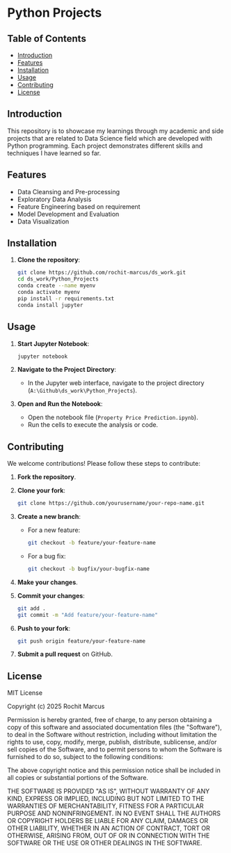 # Python Projects

## Table of Contents
- [Introduction](#introduction)
- [Features](#features)
- [Installation](#installation)
- [Usage](#usage)
- [Contributing](#contributing)
- [License](#license)

## Introduction
This repository is to showcase my learnings through my academic and side projects that are related to Data Science field which are developed with Python programming. Each project demonstrates different skills and techniques I have learned so far.

## Features
- Data Cleansing and Pre-processing
- Exploratory Data Analysis
- Feature Engineering based on requirement
- Model Development and Evaluation
- Data Visualization

## Installation
1. **Clone the repository**:
    ```sh
    git clone https://github.com/rochit-marcus/ds_work.git
    cd ds_work/Python_Projects
    conda create --name myenv
    conda activate myenv
    pip install -r requirements.txt
    conda install jupyter
    ```

## Usage
1. **Start Jupyter Notebook**:
    ```sh
    jupyter notebook
    ```

2. **Navigate to the Project Directory**:
    - In the Jupyter web interface, navigate to the project directory (`A:\Github\ds_work\Python_Projects`).

3. **Open and Run the Notebook**:
    - Open the notebook file (`Property Price Prediction.ipynb`).
    - Run the cells to execute the analysis or code.

## Contributing

We welcome contributions! Please follow these steps to contribute:

1. **Fork the repository**.
2. **Clone your fork**:
    ```sh
    git clone https://github.com/yourusername/your-repo-name.git
    ```

3. **Create a new branch**:
    - For a new feature:
        ```sh
        git checkout -b feature/your-feature-name
        ```
    - For a bug fix:
        ```sh
        git checkout -b bugfix/your-bugfix-name
        ```

4. **Make your changes**.
5. **Commit your changes**:
    ```sh
    git add .
    git commit -m "Add feature/your-feature-name"
    ```

6. **Push to your fork**:
    ```sh
    git push origin feature/your-feature-name
    ```

7. **Submit a pull request** on GitHub.

## License
MIT License

Copyright (c) 2025 Rochit Marcus

Permission is hereby granted, free of charge, to any person obtaining a copy
of this software and associated documentation files (the "Software"), to deal
in the Software without restriction, including without limitation the rights
to use, copy, modify, merge, publish, distribute, sublicense, and/or sell
copies of the Software, and to permit persons to whom the Software is
furnished to do so, subject to the following conditions:

The above copyright notice and this permission notice shall be included in all
copies or substantial portions of the Software.

THE SOFTWARE IS PROVIDED "AS IS", WITHOUT WARRANTY OF ANY KIND, EXPRESS OR
IMPLIED, INCLUDING BUT NOT LIMITED TO THE WARRANTIES OF MERCHANTABILITY,
FITNESS FOR A PARTICULAR PURPOSE AND NONINFRINGEMENT. IN NO EVENT SHALL THE
AUTHORS OR COPYRIGHT HOLDERS BE LIABLE FOR ANY CLAIM, DAMAGES OR OTHER
LIABILITY, WHETHER IN AN ACTION OF CONTRACT, TORT OR OTHERWISE, ARISING FROM,
OUT OF OR IN CONNECTION WITH THE SOFTWARE OR THE USE OR OTHER DEALINGS IN THE
SOFTWARE.
